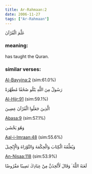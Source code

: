```yaml
---
title: Ar-Rahmaan:2
date: 2006-11-27
tags: ["Ar-Rahmaan"]
---
```

عَلَّمَ الْقُرْآنَ
### meaning: 
has taught the Quran.
### similar verses: 

[Al-Bayyina:2](/98/2) (sim:61.0%)

رَسُولٌ مِنَ اللَّهِ يَتْلُو صُحُفًا مُطَهَّرَةً

[Al-Hijr:91](/15/91) (sim:59.1%)

الَّذِينَ جَعَلُوا الْقُرْآنَ عِضِينَ

[Abasa:9](/80/9) (sim:57.1%)

وَهُوَ يَخْشَىٰ

[Aal-i-Imraan:48](/3/48) (sim:55.6%)

وَيُعَلِّمُهُ الْكِتَابَ وَالْحِكْمَةَ وَالتَّوْرَاةَ وَالْإِنْجِيلَ

[An-Nisaa:118](/4/118) (sim:53.9%)

لَعَنَهُ اللَّهُ ۘ وَقَالَ لَأَتَّخِذَنَّ مِنْ عِبَادِكَ نَصِيبًا مَفْرُوضًا
